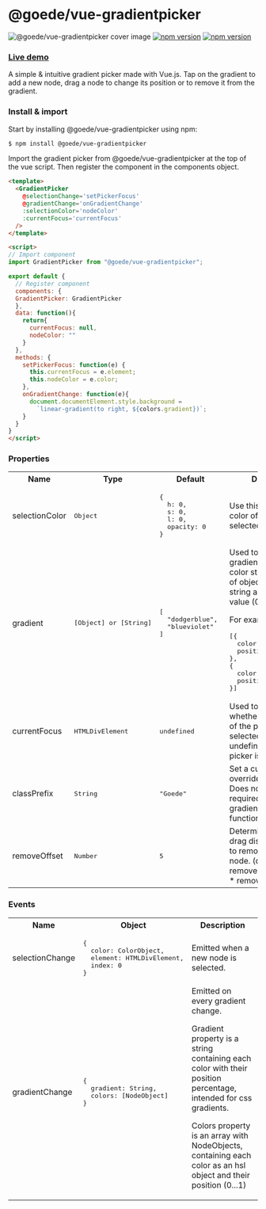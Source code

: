 # @goede/vue-gradientpicker
![@goede/vue-gradientpicker cover image](https://gradientpicker.goede.site/gradient-picker-cover.png)
[![npm version](https://img.shields.io/npm/v/@goede/vue-gradientpicker.svg?style=flat)](https://www.npmjs.com/package/@goede/vue-gradientpicker "View this project on npm")
[![npm version](https://img.shields.io/npm/dt/@goede/vue-gradientpicker.svg?style=flat)](https://www.npmjs.com/package/@goede/vue-gradientpicker "View this project on npm")
### [Live demo](https://gradientpicker.goede.site/ "Live demo")

	
A simple & intuitive gradient picker made with Vue.js. Tap on the gradient to add a new node, drag a node to change its position or to remove it from the gradient.

### Install & import

Start by installing @goede/vue-gradientpicker using npm:

```bash
$ npm install @goede/vue-gradientpicker
```

Import the gradient picker from @goede/vue-gradientpicker at the top of the vue script. Then register the component in the components object.

```html
<template>
  <GradientPicker
    @selectionChange='setPickerFocus'
    @gradientChange='onGradientChange'
    :selectionColor='nodeColor'
    :currentFocus='currentFocus'
  />
</template>

<script>
// Import component
import GradientPicker from "@goede/vue-gradientpicker";

export default {
  // Register component
  components: {
  GradientPicker: GradientPicker
  },
  data: function(){
    return{
      currentFocus: null,
      nodeColor: ""
    }
  },
  methods: {
    setPickerFocus: function(e) {
      this.currentFocus = e.element;
      this.nodeColor = e.color;
    },
    onGradientChange: function(e){
      document.documentElement.style.background =
	    `linear-gradient(to right, ${colors.gradient})`;
    }
  }
}
</script>
```
### Properties

<table>
<tr>
	<th>Name</th>
	<th>Type</th>
	<th>Default</th>
	<th>Description</th>
</tr>
<tr>
	<td>selectionColor</td>
	<td><pre class="javascript">Object</pre></td>
	<td><pre class="javascript">{
  h: 0, 
  s: 0, 
  l: 0, 
  opacity: 0
}</pre></td>
	<td>Use this prop to set the color of the current selected node.</td>
</tr>
<tr>
	<td>gradient</td>
	<td><pre class="javascript">[Object] or [String]</pre></td>
		<td><pre class="javascript">[
  "dodgerblue", 
  "blueviolet"
]</pre></td>
	<td>Used to initialize the gradient. An array of color strings or an array of objects with a color string and a position value (0...1) properties.

For example;

<pre>[{ 
  color: "dodgerblue", 
  position: 0.3 
},
{ 
  color: "blueviolet", 
  position: 0.8 
}]</pre></td>
</tr>
<tr>
	<td>currentFocus</td>
	<td><pre class="javascript">HTMLDivElement</pre></td>
	<td><pre class="javascript">undefined</pre></td>
	<td>Used to determine whether this instance of the picker is selected. Leave undefined if a single picker is used.</td>
</tr>
<tr>
	<td>classPrefix</td>
	<td><pre class="javascript">String</pre></td>
	<td><pre class="javascript">"Goede"</pre></td>
	<td>Set a custom class to override default styling. Does not remove required classes for the gradient picker to function.</td>
</tr>
<tr>
<td>removeOffset</td>
	<td><pre class="javascript">Number</pre></td>
	<td><pre class="javascript">5</pre></td>
	<td>Determines the vertical drag distance required to remove a selected node.
(distance to remove = pickerHeight * removeOffset)</td>
</tr>
</table>

### Events

<table>
<tr>
	<th>Name</th>
	<th>Object</th>
	<th>Description</th>
</tr>
<tr>
	<td>selectionChange</td>
	<td><pre class="javascript">{
  color: ColorObject,
  element: HTMLDivElement,
  index: 0
}</pre></td>
	<td>Emitted when a new node is selected.</td>
</tr>
<tr>
	<td>gradientChange</td>
	<td><pre class="javascript">{
  gradient: String,
  colors: [NodeObject]
}</pre></td>
	<td>Emitted on every gradient change.

Gradient property is a string containing each color with their position percentage, intended for css gradients.

Colors property is an array with NodeObjects, containing each color as an hsl object and their position (0...1)</td>
</tr>
</table>
